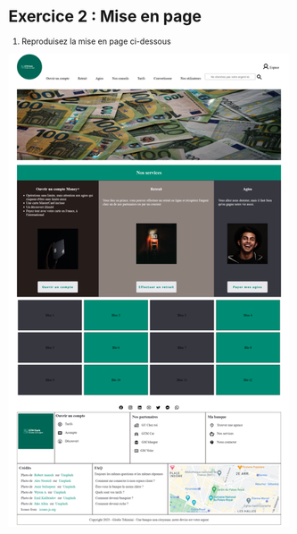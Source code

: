 # Exercice 2 : Mise en page

1. Reproduisez la mise en page ci-dessous

![gtm_bank](./img/gtm-bank.png)